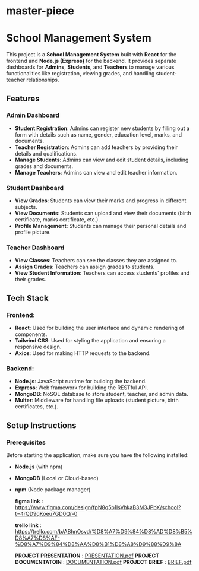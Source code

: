 # master-piece
# School Management System

This project is a **School Management System** built with **React** for the frontend and **Node.js (Express)** for the backend. It provides separate dashboards for **Admins**, **Students**, and **Teachers** to manage various functionalities like registration, viewing grades, and handling student-teacher relationships.

## Features

### Admin Dashboard
- **Student Registration**: Admins can register new students by filling out a form with details such as name, gender, education level, marks, and documents.
- **Teacher Registration**: Admins can add teachers by providing their details and qualifications.
- **Manage Students**: Admins can view and edit student details, including grades and documents.
- **Manage Teachers**: Admins can view and edit teacher information.

### Student Dashboard
- **View Grades**: Students can view their marks and progress in different subjects.
- **View Documents**: Students can upload and view their documents (birth certificate, marks certificate, etc.).
- **Profile Management**: Students can manage their personal details and profile picture.

### Teacher Dashboard
- **View Classes**: Teachers can see the classes they are assigned to.
- **Assign Grades**: Teachers can assign grades to students.
- **View Student Information**: Teachers can access students' profiles and their grades.
  
## Tech Stack

### Frontend:
- **React**: Used for building the user interface and dynamic rendering of components.
- **Tailwind CSS**: Used for styling the application and ensuring a responsive design.
- **Axios**: Used for making HTTP requests to the backend.

### Backend:
- **Node.js**: JavaScript runtime for building the backend.
- **Express**: Web framework for building the RESTful API.
- **MongoDB**: NoSQL database to store student, teacher, and admin data.
- **Multer**: Middleware for handling file uploads (student picture, birth certificates, etc.).

## Setup Instructions

### Prerequisites
Before starting the application, make sure you have the following installed:
- **Node.js** (with npm)
- **MongoDB** (Local or Cloud-based)
- **npm** (Node package manager)


  **figma link** : https://www.figma.com/design/fpN8q5b1lsVhkaB3M3JPbX/school?t=4rQD9qKoeu7GD0Qr-0
  
  **trello link** : https://trello.com/b/ABhnOsvd/%D8%A7%D9%84%D8%AD%D8%B5%D8%A7%D8%AF-%D8%A7%D9%84%D8%AA%D8%B1%D8%A8%D9%88%D9%8A

  **PROJECT PRESENTATION** : [PRESENTATION.pdf](https://github.com/user-attachments/files/20320103/PRESENTATION.pdf)
  **PROJECT DOCUMENTATOIN** : [DOCUMENTATION.pdf](https://github.com/user-attachments/files/20320114/DOCUMENTATION.pdf)
  **PROJECT BRIEF** : [BRIEF.pdf](https://github.com/user-attachments/files/20320116/BRIEF.pdf)





